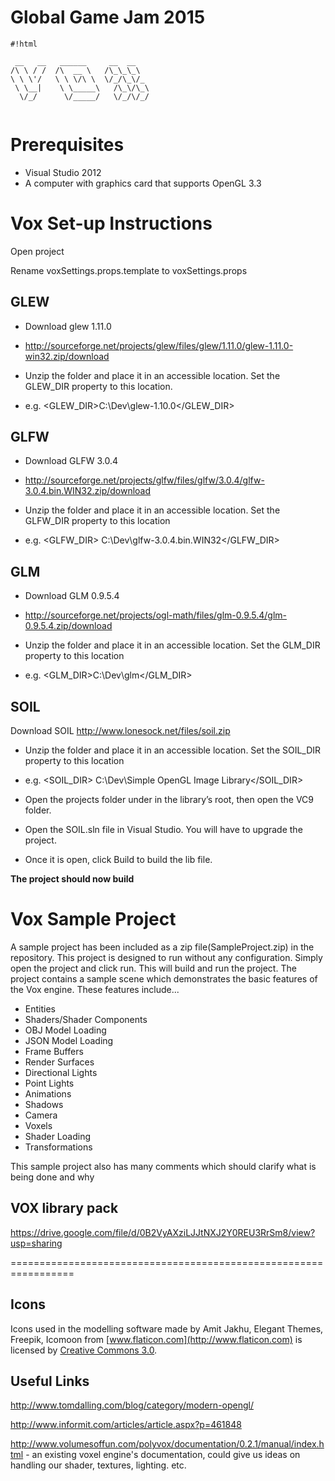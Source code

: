 # Global Game Jam 2015 #

```
#!html

 __   __   ______     __  __    
/\ \ / /  /\  __ \   /\_\_\_\   
\ \ \'/   \ \ \/\ \  \/_/\_\/_  
 \ \__|    \ \_____\   /\_\/\_\ 
  \/_/      \/_____/   \/_/\/_/ 
                               
```


# Prerequisites 

* Visual Studio 2012
* A computer with graphics card that supports OpenGL 3.3

# Vox Set-up Instructions #

Open project

Rename voxSettings.props.template to voxSettings.props

## GLEW ##
* Download glew 1.11.0 
* http://sourceforge.net/projects/glew/files/glew/1.11.0/glew-1.11.0-win32.zip/download

* Unzip the folder and place it in an accessible location. Set the GLEW_DIR property to this location.
* e.g. <GLEW_DIR>C:\Dev\glew-1.10.0</GLEW_DIR>
 
## GLFW ##
* Download GLFW 3.0.4
* http://sourceforge.net/projects/glfw/files/glfw/3.0.4/glfw-3.0.4.bin.WIN32.zip/download

* Unzip the folder and place it in an accessible location. Set the GLFW_DIR property to this location
* e.g. <GLFW_DIR> C:\Dev\glfw-3.0.4.bin.WIN32</GLFW_DIR>
 
## GLM ##
* Download GLM 0.9.5.4
* http://sourceforge.net/projects/ogl-math/files/glm-0.9.5.4/glm-0.9.5.4.zip/download

* Unzip the folder and place it in an accessible location. Set the GLM_DIR property to this location
* e.g. <GLM_DIR>C:\Dev\glm</GLM_DIR>
 
## SOIL ##
Download SOIL
http://www.lonesock.net/files/soil.zip

* Unzip the folder and place it in an accessible location. Set the SOIL_DIR property to this location
* e.g. <SOIL_DIR> C:\Dev\Simple OpenGL Image Library</SOIL_DIR>

* Open the projects folder under in the library’s root, then open the VC9 folder.

* Open the SOIL.sln file in Visual Studio. You will have to upgrade the project.

* Once it is open, click Build to build the lib file.

**The project should now build**

# Vox Sample Project #

A sample project has been included as a zip file(SampleProject.zip) in the repository. This project is designed to run without any configuration. Simply open the project and click run. This will build and run the project. The project contains a sample scene which demonstrates the basic features of the Vox engine. These features include...

* Entities
* Shaders/Shader Components
* OBJ Model Loading
* JSON Model Loading
* Frame Buffers
* Render Surfaces
* Directional Lights
* Point Lights 
* Animations
* Shadows
* Camera
* Voxels
* Shader Loading
* Transformations

This sample project also has many comments which should clarify what is being done and why

## VOX library pack  

https://drive.google.com/file/d/0B2VyAXziLJJtNXJ2Y0REU3RrSm8/view?usp=sharing

=================================================================

## Icons ##
Icons used in the modelling software made by Amit Jakhu, Elegant Themes, Freepik, Icomoon from [www.flaticon.com](http://www.flaticon.com) is licensed by [Creative Commons 3.0](http://creativecommons.org/licenses/by/3.0/).

## Useful Links 

http://www.tomdalling.com/blog/category/modern-opengl/

http://www.informit.com/articles/article.aspx?p=461848

http://www.volumesoffun.com/polyvox/documentation/0.2.1/manual/index.html - an existing voxel engine's documentation, could give us ideas on handling our shader, textures, lighting. etc.